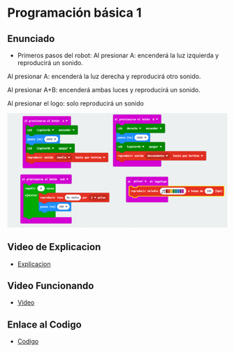 # Programación básica  1 
## Enunciado
- Primeros pasos del robot:
 Al presionar A: encenderá la luz izquierda y reproducirá un sonido.
 
 Al presionar A: encenderá la luz derecha y reproducirá otro sonido.
 
 Al presionar A+B: encenderá ambas luces y reproducirá un sonido.
 
 Al presionar el logo: solo reproducirá un sonido

 ![image](imagen2.png)
 
 ## Video de Explicacion
 - [Explicacion](https://www.youtube.com/watch?v=oUtcqfuMcIA)
 
 ## Video Funcionando 
 - [Video]()

 ## Enlace al Codigo
 - [Codigo](maqueen2.hex)


